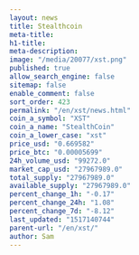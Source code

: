 ```yaml
---
layout: news
title: Stealthcoin
meta-title: 
h1-title: 
meta-description: 
image: "/media/20077/xst.png"
published: true
allow_search_engine: false
sitemap: false
enable_comment: false
sort_order: 423
permalink: "/en/xst/news.html"
coin_a_symbol: "XST"
coin_a_name: "StealthCoin"
coin_a_lower_case: "xst"
price_usd: "0.669582"
price_btc: "0.00005699"
24h_volume_usd: "99272.0"
market_cap_usd: "27967989.0"
total_supply: "27967989.0"
available_supply: "27967989.0"
percent_change_1h: "-0.17"
percent_change_24h: "1.08"
percent_change_7d: "-8.12"
last_updated: "1517140744"
parent-url: "/en/xst/"
author: Sam
---
```


